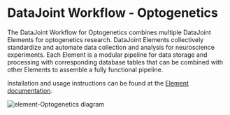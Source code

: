 # DataJoint Workflow - Optogenetics

The DataJoint Workflow for Optogenetics combines multiple DataJoint Elements for
optogenetics research.  DataJoint Elements collectively standardize and automate data
collection and analysis for neuroscience experiments.  Each Element is a modular
pipeline for data storage and processing with corresponding database tables that can be
combined with other Elements to assemble a fully functional pipeline.

Installation and usage instructions can be found at the
[Element documentation](datajoint.com/docs/elements/element-optogenetics).

![element-Optogenetics diagram](https://raw.githubusercontent.com/datajoint/element-Optogenetics/main/images/diagram_opto.svg)
